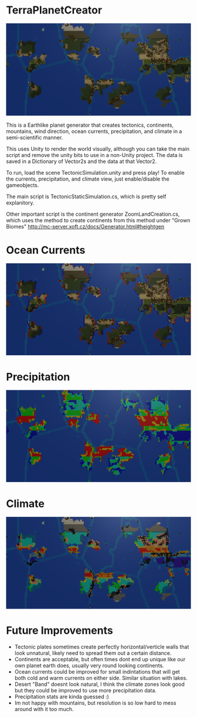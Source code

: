 # TerraPlanetCreator

![alt text](Unity_XyRxfsyyWq.png)

This is a Earthlike planet generator that creates tectonics, continents, mountains, wind direction, ocean currents, precipitation, and climate in a semi-scientific manner.

This uses Unity to render the world visually, although you can take the main script and remove the unity bits to use in a non-Unity project. The data is saved in a Dictionary of Vector2s and the data at that Vector2.

To run, load the scene TectonicSimulation.unity and press play! To enable the currents, precipitation, and climate view, just enable/disable the gameobjects.

The main script is TectonicStaticSimulation.cs, which is pretty self explanitory.

Other important script is the continent generator ZoomLandCreation.cs, which uses the method to create continents from this method under "Grown Biomes" http://mc-server.xoft.cz/docs/Generator.html#heightgen

# Ocean Currents
![alt text](Unity_MDEfkhInU1.png)

# Precipitation
![alt text](Unity_KiQY6NFbrj.png)

# Climate
![alt text](Unity_r082Fb3f20.png)

# Future Improvements
- Tectonic plates sometimes create perfectly horizontal/verticle walls that look unnatural, likely need to spread them out a certain distance.
- Continents are acceptable, but often times dont end up unique like our own planet earth does, usually very round looking continents.
- Ocean currents could be improved for small indintations that will get both cold and warm currents on either side. Similar situation with lakes.
- Desert "Band" doesnt look natural, I think the climate zones look good but they could be improved to use more precipitation data.
- Precipitation stats are kinda guessed :)
- Im not happy with mountains, but resolution is so low hard to mess around with it too much.
